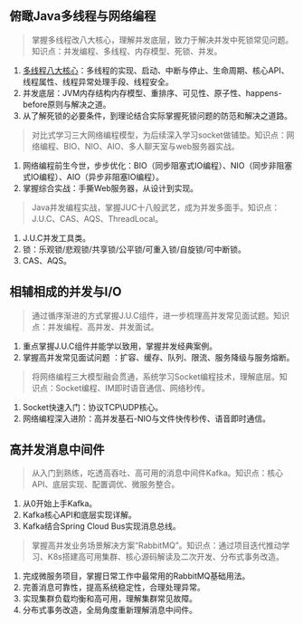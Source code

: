 ## 俯瞰Java多线程与网络编程

> 掌握多线程改八大核心，理解并发底层，致力于解决并发中死锁常见问题。知识点：并发编程、多线程、内存模型、死锁、并发。

1. [多线程八大核心](多线程八大核心.md)：多线程的实现、启动、中断与停止、生命周期、核心API、线程属性、线程异常处理手段、线程安全。
2. 并发底层：JVM内存结构内存模型、重排序、可见性、原子性、happens-before原则与解决之道。
3. 从了解死锁的必要条件，到理论结合实际掌握死锁问题的防范和解决之道路。

> 对比式学习三大网络编程模型，为后续深入学习socket做铺垫。知识点：网络编程、BIO、NIO、AIO、多人聊天室与web服务器实战。

1. 网络编程前生今世，步步优化：BIO（同步阻塞式IO编程）、NIO（同步非阻塞式IO编程）、AIO（异步非阻塞IO编程）。
2. 掌握综合实战：手撕Web服务器，从设计到实现。

> Java并发编程实战，掌握JUC十八般武艺，成为并发多面手。知识点：J.U.C、CAS、AQS、ThreadLocal。

1. J.U.C并发工具类。
2. 锁：乐观锁/悲观锁/共享锁/公平锁/可重入锁/自旋锁/可中断锁。
3. CAS、AQS。

## 相辅相成的并发与I/O

> 通过循序渐进的方式掌握J.U.C组件，进一步梳理高并发常见面试题。知识点：并发编程、高并发、并发面试。

1. 重点掌握J.U.C组件并能学以致用，掌握并发经典案例。
2. 掌握高并发常见面试问题 ：扩容、缓存、队列、限流、服务降级与服务熔断。

> 将网络编程三大模型融会贯通，系统学习Socket编程技术，理解底层。知识点：Socket编程、IM即时语音通信、网络秒传。

1. Socket快速入门：协议TCP\UDP核心。
2. 网络编程深入进阶：高并发基石-NIO与文件快传秒传、语音即时通信。

## 高并发消息中间件

> 从入门到熟练，吃透高吞吐、高可用的消息中间件Kafka。知识点：核心API、底层实现、配置调优、微服务整合。

1. 从0开始上手Kafka。
2. Kafka核心API和底层实现详解。
3. Kafka结合Spring Cloud Bus实现消息总线。

> 掌握高并发业务场景解决方案“RabbitMQ”。知识点：通过项目迭代推动学习、K8s搭建高可用集群、核心源码解读及二次开发、分布式事务改造。

1. 完成微服务项目，掌握日常工作中最常用的RabbitMQ基础用法。
2. 完善消息可靠性，提高系统稳定性，合理处理异常。
3. 实现集群负载均衡和高可用，理解集群常见故障。
4. 分布式事务改造，全局角度重新理解消息中间件。